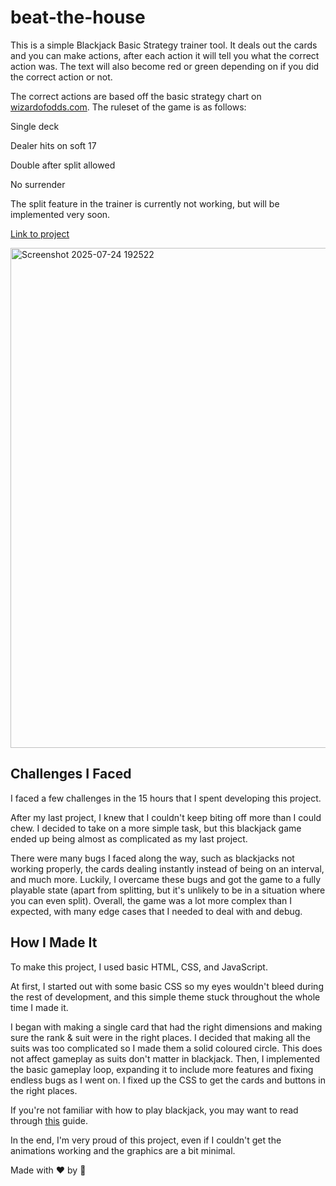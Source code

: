 # beat-the-house
This is a simple Blackjack Basic Strategy trainer tool. It deals out the cards and you can make actions, after each action it will tell you what the correct action was. The text will also become red or green depending on if you did the correct action or not.

The correct actions are based off the basic strategy chart on [wizardofodds.com](https://wizardofodds.com/games/blackjack/strategy/calculator/).
The ruleset of the game is as follows:

Single deck

Dealer hits on soft 17

Double after split allowed

No surrender

The split feature in the trainer is currently not working, but will be implemented very soon.

[Link to project](https://pufferfishman.github.io/beat-the-house/)

<img width="1000" height="800" alt="Screenshot 2025-07-24 192522" src="https://github.com/user-attachments/assets/1e05d971-6bf5-453e-a06d-b1a94c0efd2f" />

## Challenges I Faced
I faced a few challenges in the 15 hours that I spent developing this project.

After my last project, I knew that I couldn't keep biting off more than I could chew. I decided to take on a more simple task, but this blackjack game ended up being almost as complicated as my last project.

There were many bugs I faced along the way, such as blackjacks not working properly, the cards dealing instantly instead of being on an interval, and much more. Luckily, I overcame these bugs and got the game to a fully playable state (apart from splitting, but it's unlikely to be in a situation where you can even split). Overall, the game was a lot more complex than I expected, with many edge cases that I needed to deal with and debug. 

## How I Made It
To make this project, I used basic HTML, CSS, and JavaScript.

At first, I started out with some basic CSS so my eyes wouldn't bleed during the rest of development, and this simple theme stuck throughout the whole time I made it. 

I began with making a single card that had the right dimensions and making sure the rank & suit were in the right places. I decided that making all the suits was too complicated so I made them a solid coloured circle. This does not affect gameplay as suits don't matter in blackjack. Then, I implemented the basic gameplay loop, expanding it to include more features and fixing endless bugs as I went on. I fixed up the CSS to get the cards and buttons in the right places.

If you're not familiar with how to play blackjack, you may want to read through [this](https://bicyclecards.com/how-to-play/blackjack) guide.

In the end, I'm very proud of this project, even if I couldn't get the animations working and the graphics are a bit minimal.

Made with ❤️ by 🐡

